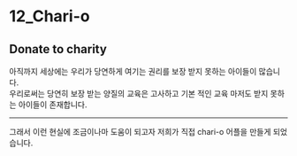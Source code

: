 # 12_Chari-o

## Donate to charity

<p> 
    아직까지 세상에는 우리가 당연하게 여기는 권리를 보장 받지 못하는 아이들이 많습니다.<br>
    우리로써는 당연히 보장 받는 양질의 교육은 고사하고 기본 적인 교육 마저도 받지 못하는 아이들이 존재합니다.
</p>
    <hr>
<p>
그래서 이런 현실에 조금이나마 도움이 되고자 저희가 직접 chari-o 어플을 만들게 되었습니다.
</p>
